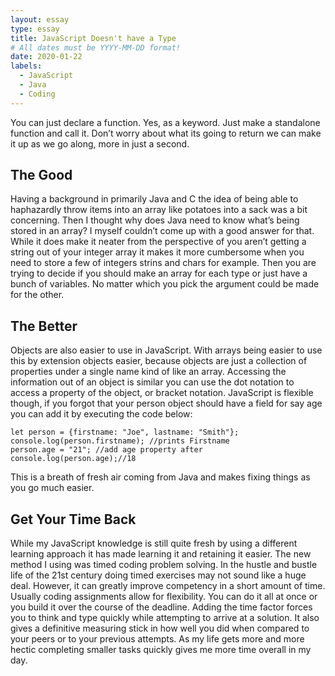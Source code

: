 ```yaml
---
layout: essay
type: essay
title: JavaScript Doesn't have a Type
# All dates must be YYYY-MM-DD format!
date: 2020-01-22
labels:
  - JavaScript
  - Java
  - Coding
---
```


You can just declare a function. Yes, as a keyword. Just make a standalone function and call it. Don’t worry about what its going to return we can make it up as we go along, more in just a second.

## The Good
Having a background in primarily Java and C the idea of being able to haphazardly throw items into an array like potatoes into a sack was a bit concerning. Then I thought why does Java need to know what’s being stored in an array? I myself couldn’t come up with a good answer for that. While it does make it neater from the perspective of you aren’t getting a string out of your integer array it makes it more cumbersome when you need to store a few of integers strins and chars for example. Then you are trying to decide if you should make an array for each type or just have a bunch of variables. No matter which you pick the argument could be made for the other.

## The Better
Objects are also easier to use in JavaScript. With arrays being easier to use this by extension objects easier, because objects are just a collection of properties under a single name kind of like an array. Accessing the information out of an object is similar you can use the dot notation to access a property of the object, or bracket notation. JavaScript is flexible though, if you forgot that your person object should have a field for say age you can add it by executing the code below:
```
let person = {firstname: "Joe", lastname: "Smith"};
console.log(person.firstname); //prints Firstname
person.age = "21"; //add age property after
console.log(person.age);//18
```
This is a breath of fresh air coming from Java and makes fixing things as you go much easier.

## Get Your Time Back
While my JavaScript knowledge is still quite fresh by using a different learning approach it has made learning it and retaining it easier. The new method I using was timed coding problem solving. In the hustle and bustle life of the 21st century doing timed exercises may not sound like a huge deal. However, it can greatly improve competency in a short amount of time. Usually coding assignments allow for flexibility. You can do it all at once or you build it over the course of the deadline. Adding the time factor forces you to think and type quickly while attempting to arrive at a solution. It also gives a definitive measuring stick in how well you did when compared to your peers or to your previous attempts. As my life gets more and more hectic completing smaller tasks quickly gives me more time overall in my day.
